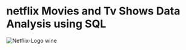 # netflix Movies and Tv Shows Data Analysis using SQL

![Netflix-Logo wine](https://github.com/user-attachments/assets/5ed2a7f6-680d-439d-af27-4b19186c5d4e)
